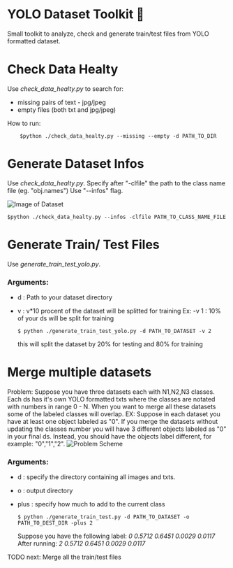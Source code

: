 # YOLO Dataset Toolkit :fork_and_knife:

Small toolkit to analyze, check and generate train/test files from YOLO formatted dataset.

#   Check Data Healty 
 Use *check_data_healty.py*  to search for:
 * missing pairs of text - jpg/jpeg 
 * empty files (both txt and jpg/jpeg)
 
How to run:

        $python ./check_data_healty.py --missing --empty -d PATH_TO_DIR
# Generate Dataset Infos
Use *check_data_healty.py*.
Specify after "-clfile" the path to the class name file (eg. "obj.names")
Use "--infos" flag.

 ![Image of Dataset](https://cdn1.bbcode0.com/uploads/2020/11/12/f19199aba344472d35935c4e871214d7-full.png)
    
    $python ./check_data_healty.py --infos -clfile PATH_TO_CLASS_NAME_FILE

# Generate Train/ Test Files
 Use *generate_train_test_yolo.py*.
  ### Arguments:
  
  - d : Path to your dataset directory
  - v : v*10 procent of the dataset will be splitted for training
    Ex: -v 1 : 10% of your ds will be split for training

        $ python ./generate_train_test_yolo.py -d PATH_TO_DATASET -v 2
    this will split the dataset by 20% for testing and 80% for training 
 # Merge multiple datasets
 Problem: Suppose you have three datasets each with N1,N2,N3 classes.
 Each ds has it's own YOLO formatted txts where the classes are notated with numbers in range 0 - N.
 When you want to merge all these datasets some of the labeled classes will overlap.
 EX: Suppose in each dataset you have at least one object labeled as "0".
    If you merge the datasets without updating the classes number you will have 3 different objects labeled as "0" in your final ds.
    Instead, you should have the objects label different, for example: "0","1","2".
  ![Problem Scheme](https://cdn1.bbcode0.com/uploads/2020/11/12/5a4bc3f4f23d8cf89a9a0cf1f343a8bf-full.png)
  
  
 ### Arguments:
  - d : specify the directory containing all images and txts.
  - o : output directory
  - plus : specify how much to add to the current class
  
        $ python ./generate_train_test.py -d PATH_TO_DATASET -o PATH_TO_DEST_DIR -plus 2
    Suppose you have the following label:
    *0 0.5712 0.6451 0.0029 0.0117*
    After running:
    *2 0.5712 0.6451 0.0029 0.0117*

 TODO next: Merge all the train/test files

